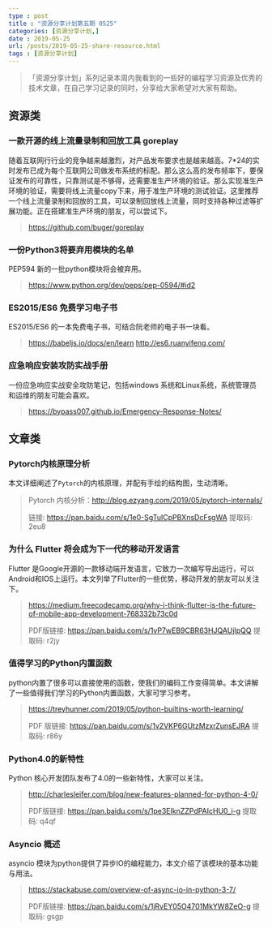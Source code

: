 ```yaml
---
type : post
title : "资源分享计划第五期 0525"
categories: [资源分享计划,] 
date : 2019-05-25
url: /posts/2019-05-25-share-resource.html 
tags : [资源分享计划]
---
```


>「资源分享计划」系列记录本周内我看到的一些好的编程学习资源及优秀的技术文章，在自己学习记录的同时，分享给大家希望对大家有帮助。

## 资源类

### 一款开源的线上流量录制和回放工具 goreplay

随着互联网行行业的竞争越来越激烈，对产品发布要求也是越来越高。7*24的实时发布已成为每个互联网公司做发布系统的标配。那么这么高的发布频率下，要保证发布的可靠性，只靠测试是不够得，还需要准生产环境的验证。那么实现准生产环境的验证，需要将线上流量copy下来，用于准生产环境的测试验证。这里推荐一个线上流量录制和回放的工具，可以录制回放线上流量，同时支持各种过滤等扩展功能。正在搭建准生产环境的朋友，可以尝试下。

> https://github.com/buger/goreplay

### 一份Python3将要弃用模块的名单

PEP594 新的一批python模块将会被弃用。

>https://www.python.org/dev/peps/pep-0594/#id2

### ES2015/ES6 免费学习电子书

ES2015/ES6 的一本免费电子书，可结合阮老师的电子书一块看。

> https://babeljs.io/docs/en/learn
> http://es6.ruanyifeng.com/


### 应急响应安装攻防实战手册

一份应急响应实战安全攻防笔记，包括windows 系统和Linux系统，系统管理员和运维的朋友可能会喜欢。

> https://bypass007.github.io/Emergency-Response-Notes/


## 文章类

### Pytorch内核原理分析

本文详细阐述了`Pytorch`的内核原理，并配有手绘的结构图，生动清晰。

> Pytorch 内核分析：http://blog.ezyang.com/2019/05/pytorch-internals/
>
> 链接: https://pan.baidu.com/s/1e0-SgTuICpPBXnsDcFsgWA 提取码: 2eu8


### 为什么 Flutter 将会成为下一代的移动开发语言

Flutter 是Google开源的一款移动端开发语言，它致力一次编写导出运行，可以Android和IOS上运行。本文列举了Flutter的一些优势，移动开发的朋友可以关注下。

> https://medium.freecodecamp.org/why-i-think-flutter-is-the-future-of-mobile-app-development-768332b73c0d
>
> PDF版链接: https://pan.baidu.com/s/1vP7wEB9CBR63HJQAUjIpQQ 提取码: r2jy 

### 值得学习的Python内置函数

python内置了很多可以直接使用的函数，使我们的编码工作变得简单。本文讲解了一些值得我们学习的Python内置函数，大家可学习参考。

> https://treyhunner.com/2019/05/python-builtins-worth-learning/
>
> PDF 版链接: https://pan.baidu.com/s/1v2VKP6GUtzMzxrZunsEJRA 提取码: r86y 

### Python4.0的新特性

Python 核心开发团队发布了4.0的一些新特性，大家可以关注。

> http://charlesleifer.com/blog/new-features-planned-for-python-4-0/
>
> PDF版链接: https://pan.baidu.com/s/1pe3EIknZZPdPAIcHU0_i-g 提取码: q4qf 

### Asyncio 概述

asyncio 模块为python提供了异步IO的编程能力，本文介绍了该模块的基本功能与用法。

> https://stackabuse.com/overview-of-async-io-in-python-3-7/
>
> PDF版链接: https://pan.baidu.com/s/1jRvEY05O4701MkYW8ZeO-g 提取码: gsgp 


